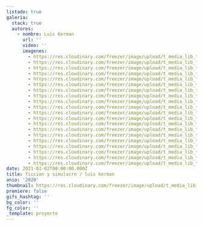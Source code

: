 ```yaml
---
listado: true
galeria:
  stack: true
  autores:
    - nombre: Luis Kerman
      url: ''
      video: ''
      imagenes:
        - https://res.cloudinary.com/freezer/image/upload/t_media_lib_thumb/v1609591490/2021/88036_mirror3_-_Luis_Matias_Kerman_ejydn0.jpg
        - https://res.cloudinary.com/freezer/image/upload/t_media_lib_thumb/v1609591485/2021/88015_mirror_-_Luis_Matias_Kerman_k32ge5.jpg
        - https://res.cloudinary.com/freezer/image/upload/t_media_lib_thumb/v1609591485/2021/88005_mirror5_-_Luis_Matias_Kerman_xfi0qr.jpg
        - https://res.cloudinary.com/freezer/image/upload/t_media_lib_thumb/v1609591490/2021/87970_mirror6_-_Luis_Matias_Kerman_emnvj8.jpg
        - https://res.cloudinary.com/freezer/image/upload/t_media_lib_thumb/v1609591475/2021/63738_mirror_-_Luis_Matias_Kerman_t9ajfg.jpg
        - https://res.cloudinary.com/freezer/image/upload/t_media_lib_thumb/v1609591486/2021/63719_mirror_-_Luis_Matias_Kerman_aaekxm.jpg
        - https://res.cloudinary.com/freezer/image/upload/t_media_lib_thumb/v1609591483/2021/1_-_Luis_Matias_Kerman_fuwuta.jpg
        - https://res.cloudinary.com/freezer/image/upload/t_media_lib_thumb/v1609591491/2021/88099_mirror_-_Luis_Matias_Kerman_iernxt.jpg
        - https://res.cloudinary.com/freezer/image/upload/t_media_lib_thumb/v1609591482/2021/88088_mirror4_-_Luis_Matias_Kerman_sylory.jpg
        - https://res.cloudinary.com/freezer/image/upload/t_media_lib_thumb/v1609591486/2021/88046_mirror6_-_Luis_Matias_Kerman_ebui9s.jpg
        - https://res.cloudinary.com/freezer/image/upload/t_media_lib_thumb/v1609591472/2021/88036_mirror3_-_Luis_Matias_Kerman_reit6y.jpg
        - https://res.cloudinary.com/freezer/image/upload/t_media_lib_thumb/v1609591456/2021/88015_mirror_-_Luis_Matias_Kerman_nwk7u7.jpg
        - https://res.cloudinary.com/freezer/image/upload/t_media_lib_thumb/v1609591456/2021/88005_mirror5_-_Luis_Matias_Kerman_luqixc.jpg
        - https://res.cloudinary.com/freezer/image/upload/t_media_lib_thumb/v1609591470/2021/87970_mirror6_-_Luis_Matias_Kerman_q84aig.jpg
        - https://res.cloudinary.com/freezer/image/upload/t_media_lib_thumb/v1609591423/2021/63738_mirror_-_Luis_Matias_Kerman_lnbjh1.jpg
        - https://res.cloudinary.com/freezer/image/upload/t_media_lib_thumb/v1609591458/2021/63719_mirror_-_Luis_Matias_Kerman_mndhcm.jpg
        - https://res.cloudinary.com/freezer/image/upload/t_media_lib_thumb/v1609591450/2021/1_-_Luis_Matias_Kerman_hy0m07.jpg
        - https://res.cloudinary.com/freezer/image/upload/t_media_lib_thumb/v1609591480/2021/88099_mirror_-_Luis_Matias_Kerman_sljbss.jpg
        - https://res.cloudinary.com/freezer/image/upload/t_media_lib_thumb/v1609591445/2021/88088_mirror4_-_Luis_Matias_Kerman_lhtzub.jpg
        - https://res.cloudinary.com/freezer/image/upload/t_media_lib_thumb/v1609591459/2021/88046_mirror6_-_Luis_Matias_Kerman_uneet1.jpg
date: 2021-01-02T00:00:00.000Z
title: ficcion y simulacro / luis kerman
anio: '2020'
thumbnail: https://res.cloudinary.com/freezer/image/upload/t_media_lib_thumb/v1609591490/2021/88036_mirror3_-_Luis_Matias_Kerman_ejydn0.jpg
premiere: false
gifs_hashtag: ''
bg_color: ''
fg_color: ''
_template: proyecto
---
```


